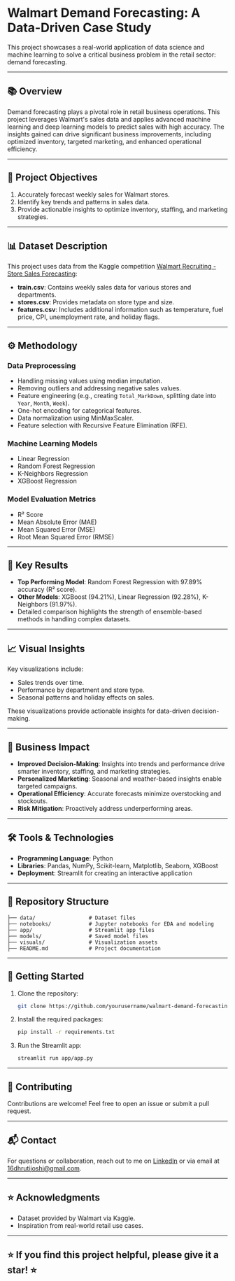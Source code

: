 # Walmart Demand Forecasting: A Data-Driven Case Study

This project showcases a real-world application of data science and machine learning to solve a critical business problem in the retail sector: demand forecasting.

---

## 📚 **Overview**
Demand forecasting plays a pivotal role in retail business operations. This project leverages Walmart's sales data and applies advanced machine learning and deep learning models to predict sales with high accuracy. The insights gained can drive significant business improvements, including optimized inventory, targeted marketing, and enhanced operational efficiency.

---

## 🎯 **Project Objectives**
1. Accurately forecast weekly sales for Walmart stores.
2. Identify key trends and patterns in sales data.
3. Provide actionable insights to optimize inventory, staffing, and marketing strategies.

---

## 📊 **Dataset Description**
This project uses data from the Kaggle competition [Walmart Recruiting - Store Sales Forecasting](https://www.kaggle.com/c/walmart-recruiting-store-sales-forecasting):

- **train.csv**: Contains weekly sales data for various stores and departments.
- **stores.csv**: Provides metadata on store type and size.
- **features.csv**: Includes additional information such as temperature, fuel price, CPI, unemployment rate, and holiday flags.

---

## ⚙️ **Methodology**
### **Data Preprocessing**
- Handling missing values using median imputation.
- Removing outliers and addressing negative sales values.
- Feature engineering (e.g., creating `Total_MarkDown`, splitting date into `Year`, `Month`, `Week`).
- One-hot encoding for categorical features.
- Data normalization using MinMaxScaler.
- Feature selection with Recursive Feature Elimination (RFE).

### **Machine Learning Models**
- Linear Regression
- Random Forest Regression
- K-Neighbors Regression
- XGBoost Regression

### **Model Evaluation Metrics**
- R² Score
- Mean Absolute Error (MAE)
- Mean Squared Error (MSE)
- Root Mean Squared Error (RMSE)

---

## 🚀 **Key Results**
- **Top Performing Model**: Random Forest Regression with 97.89% accuracy (R² score).
- **Other Models**: XGBoost (94.21%), Linear Regression (92.28%), K-Neighbors (91.97%).
- Detailed comparison highlights the strength of ensemble-based methods in handling complex datasets.

---

## 📈 **Visual Insights**
Key visualizations include:
- Sales trends over time.
- Performance by department and store type.
- Seasonal patterns and holiday effects on sales.

These visualizations provide actionable insights for data-driven decision-making.

---

## 💼 **Business Impact**
- **Improved Decision-Making**: Insights into trends and performance drive smarter inventory, staffing, and marketing strategies.
- **Personalized Marketing**: Seasonal and weather-based insights enable targeted campaigns.
- **Operational Efficiency**: Accurate forecasts minimize overstocking and stockouts.
- **Risk Mitigation**: Proactively address underperforming areas.

---

## 🛠️ **Tools & Technologies**
- **Programming Language**: Python
- **Libraries**: Pandas, NumPy, Scikit-learn, Matplotlib, Seaborn, XGBoost
- **Deployment**: Streamlit for creating an interactive application

---

## 📂 **Repository Structure**
```
├── data/                 # Dataset files
├── notebooks/            # Jupyter notebooks for EDA and modeling
├── app/                  # Streamlit app files
├── models/               # Saved model files
├── visuals/              # Visualization assets
├── README.md             # Project documentation
```

---

## 🌟 **Getting Started**
1. Clone the repository:
   ```bash
   git clone https://github.com/yourusername/walmart-demand-forecasting.git
   ```
2. Install the required packages:
   ```bash
   pip install -r requirements.txt
   ```
3. Run the Streamlit app:
   ```bash
   streamlit run app/app.py
   ```

---

## 🤝 **Contributing**
Contributions are welcome! Feel free to open an issue or submit a pull request.

---

## 📬 **Contact**
For questions or collaboration, reach out to me on [LinkedIn](https://www.linkedin.com/in/dhrutijoshi16/) or via email at 16dhrutijoshi@gmail.com.

---

## ⭐ **Acknowledgments**
- Dataset provided by Walmart via Kaggle.
- Inspiration from real-world retail use cases.

---

## ⭐ **If you find this project helpful, please give it a star!** ⭐
